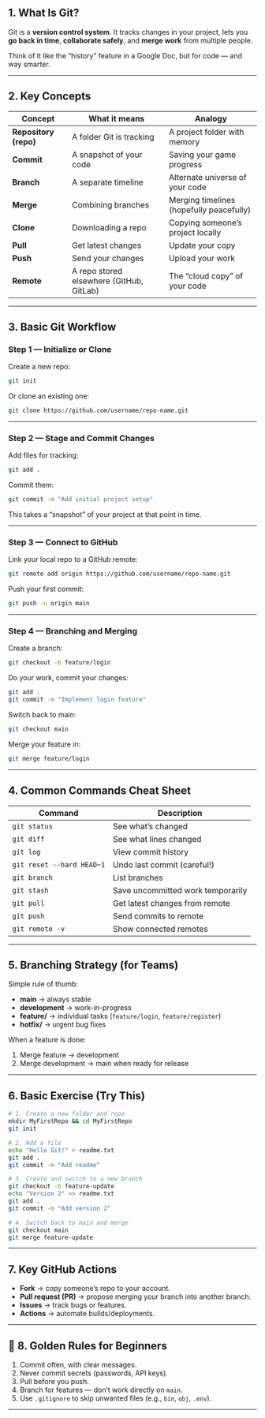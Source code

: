 ## 1. What Is Git?

Git is a **version control system**.
It tracks changes in your project, lets you **go back in time**, **collaborate safely**, and **merge work** from multiple people.

Think of it like the “history” feature in a Google Doc, but for code — and way smarter.

---

## 2. Key Concepts

| Concept               | What it means                            | Analogy                                  |
| --------------------- | ---------------------------------------- | ---------------------------------------- |
| **Repository (repo)** | A folder Git is tracking                 | A project folder with memory             |
| **Commit**            | A snapshot of your code                  | Saving your game progress                |
| **Branch**            | A separate timeline                      | Alternate universe of your code          |
| **Merge**             | Combining branches                       | Merging timelines (hopefully peacefully) |
| **Clone**             | Downloading a repo                       | Copying someone’s project locally        |
| **Pull**              | Get latest changes                       | Update your copy                         |
| **Push**              | Send your changes                        | Upload your work                         |
| **Remote**            | A repo stored elsewhere (GitHub, GitLab) | The “cloud copy” of your code            |

---

## 3. Basic Git Workflow

### Step 1 — Initialize or Clone

Create a new repo:

```bash
git init
```

Or clone an existing one:

```bash
git clone https://github.com/username/repo-name.git
```

---

### Step 2 — Stage and Commit Changes

Add files for tracking:

```bash
git add .
```

Commit them:

```bash
git commit -m "Add initial project setup"
```

This takes a “snapshot” of your project at that point in time.

---

### Step 3 — Connect to GitHub

Link your local repo to a GitHub remote:

```bash
git remote add origin https://github.com/username/repo-name.git
```

Push your first commit:

```bash
git push -u origin main
```

---

### Step 4 — Branching and Merging

Create a branch:

```bash
git checkout -b feature/login
```

Do your work, commit your changes:

```bash
git add .
git commit -m "Implement login feature"
```

Switch back to main:

```bash
git checkout main
```

Merge your feature in:

```bash
git merge feature/login
```

---

## 4. Common Commands Cheat Sheet

| Command                   | Description                       |
| ------------------------- | --------------------------------- |
| `git status`              | See what’s changed                |
| `git diff`                | See what lines changed            |
| `git log`                 | View commit history               |
| `git reset --hard HEAD~1` | Undo last commit (careful!)    |
| `git branch`              | List branches                     |
| `git stash`               | Save uncommitted work temporarily |
| `git pull`                | Get latest changes from remote    |
| `git push`                | Send commits to remote            |
| `git remote -v`           | Show connected remotes            |

---

## 5. Branching Strategy (for Teams)

Simple rule of thumb:

* **main** → always stable
* **development** → work-in-progress
* **feature/** → individual tasks (`feature/login`, `feature/register`)
* **hotfix/** → urgent bug fixes

When a feature is done:

1. Merge feature → development
2. Merge development → main when ready for release

---

## 6. Basic Exercise (Try This)

```bash
# 1. Create a new folder and repo
mkdir MyFirstRepo && cd MyFirstRepo
git init

# 2. Add a file
echo "Hello Git!" > readme.txt
git add .
git commit -m "Add readme"

# 3. Create and switch to a new branch
git checkout -b feature-update
echo "Version 2" >> readme.txt
git add .
git commit -m "Add version 2"

# 4. Switch back to main and merge
git checkout main
git merge feature-update
```
---

## 7. Key GitHub Actions

* **Fork** → copy someone’s repo to your account.
* **Pull request (PR)** → propose merging your branch into another branch.
* **Issues** → track bugs or features.
* **Actions** → automate builds/deployments.

---

## 🔑 8. Golden Rules for Beginners

1. Commit often, with clear messages.
2. Never commit secrets (passwords, API keys).
3. Pull before you push.
4. Branch for features — don’t work directly on `main`.
5. Use `.gitignore` to skip unwanted files (e.g., `bin`, `obj`, `.env`).

---